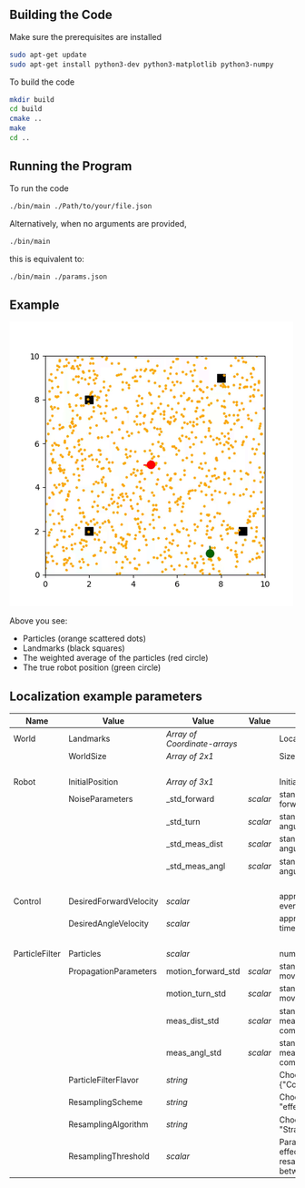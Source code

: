 
## Building the Code
Make sure the prerequisites are installed
```bash
sudo apt-get update
sudo apt-get install python3-dev python3-matplotlib python3-numpy
```
To build the code
```bash
mkdir build
cd build
cmake ..
make 
cd ..
```
## Running the Program
To run the code
```bash
./bin/main ./Path/to/your/file.json
```
Alternatively, when no arguments are provided,
```bash
./bin/main 
```
this is equivalent to:
```bash
./bin/main ./params.json
```
## Example  
![](https://raw.githubusercontent.com/tue-robotics/emc-examples/master/localisationExample/doc/exampleParticleFilter.gif)

Above you see:
* Particles (orange scattered dots)
* Landmarks (black squares)
* The weighted average of the particles (red circle)
* The true robot position (green circle)

## Localization example parameters
Name          | Value        | Value                     | Value |Explanation
------------- | -------------|---------------------------|-------| ---------------------------
World         | Landmarks    | _Array of Coordinate-arrays_|&nbsp; | Location of each landmark
&nbsp;        | WorldSize    | _Array of 2x1_              |&nbsp; |Size of the simulated world 
&nbsp;        | &nbsp;        |  &nbsp;                    |&nbsp; | &nbsp;
Robot         | InitialPosition| _Array of 3x1_            |&nbsp; | Initial location of the robot
&nbsp;        | NoiseParameters| \_std\_forward          |_scalar_| stand. dev. of noise on forward movement
&nbsp;        | &nbsp;         | \_std\_turn             |_scalar_| stand. dev. of noise on angular movement
&nbsp;        | &nbsp;         | \_std\_meas\_dist       |_scalar_| stand. dev. of noise on angular movement
&nbsp;        | &nbsp;         | \_std\_meas\_angl       |_scalar_| stand. dev. of noise on angular movement
&nbsp;        | &nbsp;        |  &nbsp;                  |&nbsp;| &nbsp;
Control       | DesiredForwardVelocity | _scalar_          |&nbsp;| approx. distance driven every timestep
&nbsp;        | DesiredAngleVelocity	 | _scalar_          |&nbsp;| approx. angle turned every timestep
&nbsp;        | &nbsp;        |  &nbsp;                  |&nbsp;| &nbsp;
ParticleFilter| Particles     |  _scalar_                  |&nbsp;| number of Particles at t = 0
&nbsp;        | PropagationParameters| motion_forward_std|_scalar_| stand. dev. on forward movement in propagation
&nbsp;        | &nbsp;               | motion_turn_std   |_scalar_| stand. dev. on turn movement in propagation
&nbsp;        | &nbsp;               | meas_dist_std	   |_scalar_| stand. dev. on distance measurement in likelihood computation
&nbsp;        | &nbsp;               | meas_angl_std		 |_scalar_| stand. dev. on angular measurement in likelihood computation
&nbsp;        | ParticleFilterFlavor | _string_          |&nbsp;|   Choose from {"Conventional", "Adaptive"} 
&nbsp;        | ResamplingScheme		 | _string_          |&nbsp;|   Choose from {"Always", "effectiveParticleThreshold"}
&nbsp;        | ResamplingAlgorithm	 | _string_          |&nbsp;|   Choose from {"Multinomial", "Stratified"}
&nbsp;        | ResamplingThreshold	 | _scalar_          |&nbsp;|   Paramater in effectiveParticleThreshold resampling scheme. Set between 0 and 1.
